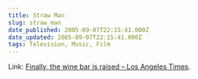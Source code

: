 ```yaml
---
title: Straw Man
slug: straw_man
date_published: 2005-09-07T22:15:41.000Z
date_updated: 2005-09-07T22:15:41.000Z
tags: Television, Music, Film
---
```


Link: [Finally, the wine bar is raised – Los Angeles Times](http://www.latimes.com/features/food/la-fo-wine31aug31,0,7305529.story).
